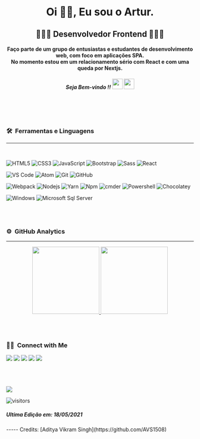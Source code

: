 
<br>
<h1 align="center">Oi 🖖🏾, Eu sou o Artur.</h1>
<h2 align="center"> 👨🏾‍💻 Desenvolvedor Frontend 👨🏾‍💻 </h2>
<h4 align="center">
  Faço parte de um grupo de entusiastas e estudantes de desenvolvimento web, com foco em aplicações SPA.<br>
  No momento estou em um relacionamento sério com React e com uma queda por Nextjs.
  <br>
</h4>
<h5 align="center"> Seja Bem-vindo !!   <img src="https://media.giphy.com/media/hvRJCLFzcasrR4ia7z/giphy.gif" width="28"> <img src="https://emojis.slackmojis.com/emojis/images/1531849430/4246/blob-sunglasses.gif?1531849430" width="28"/></h3> <h5>
<br>
  


<br>
<br>

### 🛠 &nbsp;Ferramentas e Linguagens 
---
<br>

![HTML5](https://img.shields.io/badge/-HTML5-%23E44D27?style=flat-square&logo=html5&logoColor=ffffff)
![CSS3](https://img.shields.io/badge/-CSS3-%231572B6?style=flat-square&logo=css3)
![JavaScript](https://img.shields.io/badge/-JavaScript-%23F7DF1C?style=flat-square&logo=javascript&logoColor=000000&labelColor=%23F7DF1C&color=%23FFCE5A)
![Bootstrap](https://img.shields.io/badge/-Bootstrap-563D7C?style=flat-square&logo=Bootstrap)
![Sass](https://img.shields.io/badge/-Sass-%23CC6699?style=flat-square&logo=sass&logoColor=ffffff)
![React](https://img.shields.io/badge/-React-61DAFB?style=flat-square&logo=react&logoColor=ffffff)

![VS Code](http://img.shields.io/badge/-VS%20Code-007ACC?style=flat-square&logo=visual-studio-code&logoColor=ffffff)
![Atom](https://img.shields.io/badge/-Atom-31df80?style=flat-square&logo=atom&logoColor=000000)
![Git](https://img.shields.io/badge/-Git-%23F05032?style=flat-square&logo=git&logoColor=%23ffffff)
![GitHub](https://img.shields.io/badge/-GitHub-181717?style=flat-square&logo=github)

![Webpack](https://img.shields.io/badge/-Webpack-ffffff?style=flat-square&logo=web-pack)
![Nodejs](https://img.shields.io/badge/-Nodejs-339933?style=flat-square&logo=Node.js&logoColor=ffffff)
![Yarn](https://img.shields.io/badge/-Yarn-ffffff?style=flat-square&logo=yarn)
![Npm](https://img.shields.io/badge/-npm-CB3837?style=flat-square&logo=npm)
![cmder](https://img.shields.io/badge/-cmder-181717?style=flat-square)
![Powershell](http://img.shields.io/badge/-Powershell-5391FE?style=flat-square&logo=powershell&logoColor=ffffff)
![Chocolatey](https://img.shields.io/badge/-Chocolatey-6a2d12?style=flat-square&logo=chocolatey)

![Windows](http://img.shields.io/badge/-Windows-0078D6?style=flat-square&logo=windows&logoColor=ffffff)
![Microsoft Sql Server](https://img.shields.io/badge/-Sql%20Server-CC2927?style=flat-square&logo=microsoft-sql-server&logoColor=ffffff)

<br>
<br>

### ⚙️ &nbsp;GitHub Analytics
---

<p align="center">
<a href="https://github.com/AVS1508">
  <img height="180em" src="https://github-readme-stats-eight-theta.vercel.app/api?username=arturribeiro01&show_icons=true&theme=algolia&include_all_commits=true&count_private=true"/>
  <img height="180em" src="https://github-readme-stats-eight-theta.vercel.app/api/top-langs/?username=arturribeiro01&layout=compact&langs_count=8&theme=algolia"/>
</a>
</p>

<br>
<br>

### 🤝🏻 &nbsp;Connect with Me

<p align="left">
<a href="https://www.linkedin.com/in/artur-ribeiro01/"><img src="https://img.shields.io/badge/-Artur%20Ribeiro-0077B5?style=flat-square&logo=Linkedin&logoColor=white"/></a>
<a href="mailto:profissional.arturrc@gmail.com"><img src="https://img.shields.io/badge/-profissional.arturrc@gmail.com-D14836?style=flat-square&logo=Gmail&logoColor=white"/></a>
<a href="https://www.instagram.com/oartur_ribeiro/"><img src="https://img.shields.io/badge/-@oartur_ribeiro-E4405F?style=flat-square&logo=Instagram&logoColor=white"/></a>
<a href="https://www.facebook.com/arturzinhosp/"><img src="https://img.shields.io/badge/-@Artur_Ribeiro-1769FF?style=flat-square&logo=Facebook&logoColor=white"/></a>
<a href="https://twitter.com/arturzinho_sp"><img src="https://img.shields.io/badge/-@Arturzinho_SP-61DAFB?style=flat-square&logo=Twitter&logoColor=white"/></a>
</p>


  
<br>
<br>
<br>

<img src="https://img.icons8.com/bubbles/100/000000/futurama-bender.png"/>
 
![visitors](https://visitor-badge.laobi.icu/badge?page_id=ArturRibeiro01.ArturRibeiro01)



<h5>Ultima Edição em: 18/05/2021</h5>
-----
Credits: [Aditya Vikram Singh](https://github.com/AVS1508)
